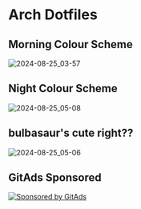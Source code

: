 # Arch Dotfiles

## Morning Colour Scheme

![2024-08-25_03-57](https://github.com/user-attachments/assets/bc215169-3c26-4728-ae68-6787be1f614d)

## Night Colour Scheme

![2024-08-25_05-08](https://github.com/user-attachments/assets/49c5b689-3dfe-4b78-add4-5a7158c20548)

## bulbasaur's cute right??

![2024-08-25_05-06](https://github.com/user-attachments/assets/704fcc3f-1a78-4893-bb18-21211b7e695e)

<!-- GitAds-Verify: 8CHKK4ETCREQDKUQZTLCIYJ4QVMPNOT1 -->

## GitAds Sponsored

[![Sponsored by GitAds](https://gitads.dev/v1/ad-serve?source=anshul-exe/dotfiles@github)](https://gitads.dev/v1/ad-track?source=anshul-exe/dotfiles@github)
